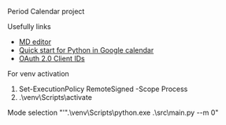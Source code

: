 Period Calendar project

Usefully links
- [MD editor](https://pandao.github.io/editor.md/en.html "MD editor")
- [Quick start for Python in Google calendar](https://developers.google.com/calendar/api/quickstart/python?hl=ru "Quick start")
- [OAuth 2.0 Client IDs](https://console.cloud.google.com/apis/credentials?hl=ru&project=period-calendar-377513)

For venv activation
1) Set-ExecutionPolicy RemoteSigned -Scope Process
2) .\venv\Scripts\activate

Mode selection
"'".\venv\Scripts\python.exe .\src\main.py --m 0" 

